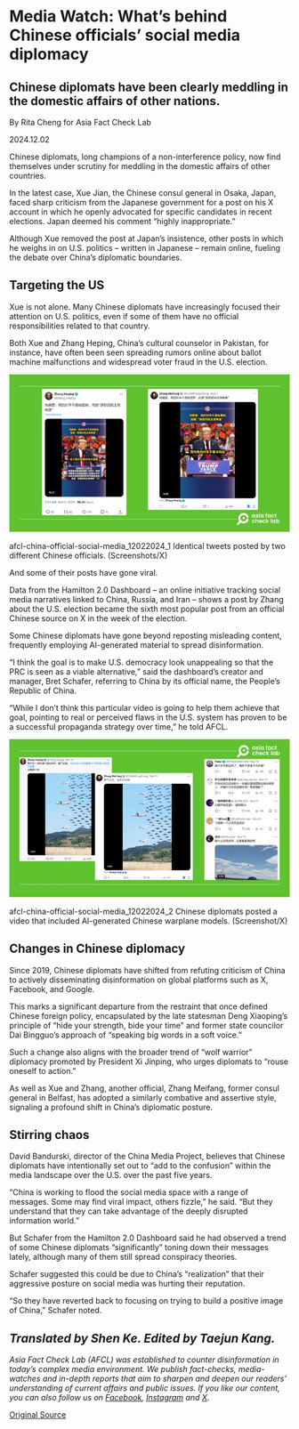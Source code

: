 # Media Watch: What’s behind Chinese officials’ social media diplomacy

## Chinese diplomats have been clearly meddling in the domestic affairs of other nations.

By Rita Cheng for Asia Fact Check Lab

2024.12.02

Chinese diplomats, long champions of a non-interference policy, now find themselves under scrutiny for meddling in the domestic affairs of other countries.

In the latest case, Xue Jian, the Chinese consul general in Osaka, Japan, faced sharp criticism from the Japanese government for a post on his X account in which he openly advocated for specific candidates in recent elections. Japan deemed his comment “highly inappropriate.”

Although Xue removed the post at Japan’s insistence, other posts in which he weighs in on U.S. politics – written in Japanese – remain online, fueling the debate over China’s diplomatic boundaries.

## Targeting the US

Xue is not alone. Many Chinese diplomats have increasingly focused their attention on U.S. politics, even if some of them have no official responsibilities related to that country.

Both Xue and Zhang Heping, China’s cultural counselor in Pakistan, for instance, have often been seen spreading rumors online about ballot machine malfunctions and widespread voter fraud in the U.S. election.

![Identical tweets posted by two different Chinese officials.](images/K2FEB62VBJFBDKGUVZ7ECZXEQY.PNG)

afcl-china-official-social-media\_12022024\_1 Identical tweets posted by two different Chinese officials. (Screenshots/X)

And some of their posts have gone viral.

Data from the Hamilton 2.0 Dashboard – an online initiative tracking social media narratives linked to China, Russia, and Iran – shows a post by Zhang about the U.S. election became the sixth most popular post from an official Chinese source on X in the week of the election.

Some Chinese diplomats have gone beyond reposting misleading content, frequently employing AI-generated material to spread disinformation.

“I think the goal is to make U.S. democracy look unappealing so that the PRC is seen as a viable alternative,” said the dashboard’s creator and manager, Bret Schafer, referring to China by its official name, the People’s Republic of China.

“While I don’t think this particular video is going to help them achieve that goal, pointing to real or perceived flaws in the U.S. system has proven to be a successful propaganda strategy over time,” he told AFCL.

![Chinese diplomats posted a video that included AI-generated Chinese warplane models.](images/3NZ4Q27PTRFZBF5627HVRLIVC4.PNG)

afcl-china-official-social-media\_12022024\_2 Chinese diplomats posted a video that included AI-generated Chinese warplane models. (Screenshot/X)

## Changes in Chinese diplomacy

Since 2019, Chinese diplomats have shifted from refuting criticism of China to actively disseminating disinformation on global platforms such as X, Facebook, and Google.

This marks a significant departure from the restraint that once defined Chinese foreign policy, encapsulated by the late statesman Deng Xiaoping’s principle of “hide your strength, bide your time” and former state councilor Dai Bingguo’s approach of “speaking big words in a soft voice.”

Such a change also aligns with the broader trend of “wolf warrior” diplomacy promoted by President Xi Jinping, who urges diplomats to “rouse oneself to action.”

As well as Xue and Zhang, another official, Zhang Meifang, former consul general in Belfast, has adopted a similarly combative and assertive style, signaling a profound shift in China’s diplomatic posture.

## Stirring chaos

David Bandurski, director of the China Media Project, believes that Chinese diplomats have intentionally set out to “add to the confusion” within the media landscape over the U.S. over the past five years.

“China is working to flood the social media space with a range of messages. Some may find viral impact, others fizzle,” he said. “But they understand that they can take advantage of the deeply disrupted information world.”

But Schafer from the Hamilton 2.0 Dashboard said he had observed a trend of some Chinese diplomats “significantly” toning down their messages lately, although many of them still spread conspiracy theories.

Schafer suggested this could be due to China’s “realization” that their aggressive posture on social media was hurting their reputation.

“So they have reverted back to focusing on trying to build a positive image of China,” Schafer noted.

## *Translated by Shen Ke. Edited by Taejun Kang.*

*Asia Fact Check Lab (AFCL) was established to counter disinformation in today’s complex media environment. We publish fact-checks, media-watches and in-depth reports that aim to sharpen and deepen our readers’ understanding of current affairs and public issues. If you like our content, you can also follow us on* [*Facebook*](https://www.facebook.com/asiafactchecklabcn)*,* [*Instagram*](https://www.instagram.com/asiafactchecklab/) *and* [*X*](https://twitter.com/AFCL_eng)*.*



[Original Source](https://www.rfa.org/english/factcheck/2024/12/02/afcl-china-official-social-media/)